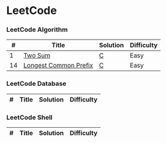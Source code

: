 LeetCode
========


### LeetCode Algorithm

| # | Title | Solution | Difficulty |
|---| ----- | -------- | ---------- |
|1|[Two Sum](https://oj.leetcode.com/problems/two-sum/)| [C](./algorithms/cpp/twoSum/twoSum.c)|Easy|
|14|[Longest Common Prefix](https://oj.leetcode.com/problems/longest-common-prefix/)| [C](./algorithms/cpp/longestCommonPrefix/longestCommonPrefix.c)|Easy|

### LeetCode Database
| # | Title | Solution | Difficulty |
|---| ----- | -------- | ---------- |

### LeetCode Shell
| # | Title | Solution | Difficulty |
|---| ----- | -------- | ---------- |

